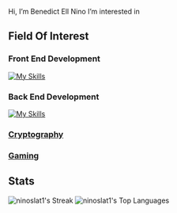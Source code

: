 Hi, I’m Benedict Ell Nino
I’m interested in 

## Field Of Interest 

### Front End Development
[![My Skills](https://skillicons.dev/icons?i=js,html,css,react,bootstrap,tailwind,vite)](https://skillicons.dev)

### Back End Development
[![My Skills](https://skillicons.dev/icons?i=nodejs,express,mongodb,postman)](https://skillicons.dev)

### [Cryptography](https://scholar.google.com/citations?user=oyjIYmEAAAAJ&hl=id&oi=ao) 

### [Gaming](https://steamcommunity.com/id/ninoslat1/)

## Stats
![ninoslat1's Streak](https://github-readme-streak-stats.herokuapp.com/?user=ninoslat1&theme=vue-dark&hide_border=true) ![ninoslat1's Top Languages](https://github-readme-stats.vercel.app/api/top-langs/?username=ninoslat1&theme=vue-dark&show_icons=true&hide_border=true&layout=compact) 
